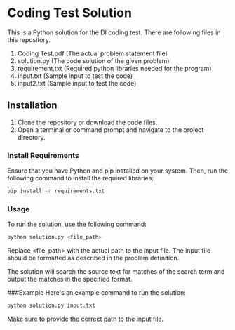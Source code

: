# Coding Test Solution

This is a Python solution for the DI coding test. There are following files in this repository.
1.  Coding Test.pdf (The actual problem statement file)
2.  solution.py (The code solution of the given problem)
3.  requirement.txt (Required python libraries needed for the program)
4.  input.txt (Sample input to test the code)
5.  input2.txt (Sample input to test the code)

## Installation

1. Clone the repository or download the code files.
2. Open a terminal or command prompt and navigate to the project directory.

### Install Requirements

Ensure that you have Python and pip installed on your system. Then, run the following command to install the required libraries:

```bash
pip install -r requirements.txt
```

### Usage
To run the solution, use the following command:

```bash
python solution.py <file_path>
```

Replace <file_path> with the actual path to the input file. The input file should be formatted as described in the problem definition.

The solution will search the source text for matches of the search term and output the matches in the specified format.

###Example
Here's an example command to run the solution:

```bash
python solution.py input.txt
```

Make sure to provide the correct path to the input file.
